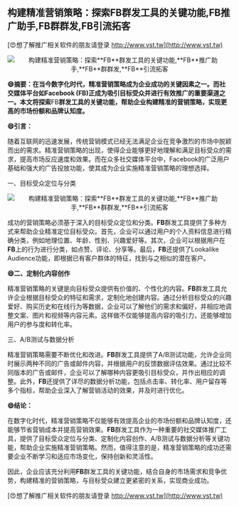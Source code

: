 ## **构建精准营销策略：探索**FB**群发工具的关键功能,**FB**推广助手,**FB**群群发,**FB**引流拓客**

[😍想了解推广相关软件的朋友请登录 http://www.vst.tw](http://www.vst.tw)

 <center><img src="https://vst.tw/MP4/tuiguang/png/6.png" alt="构建精准营销策略：探索**FB**群发工具的关键功能,**FB**推广助手,**FB**群群发,**FB**引流拓客"></center>

**😄摘要：在当今数字化时代，精准营销策略成为企业成功的关键因素之一。而社交媒体平台如Facebook (**FB**)正成为吸引目标受众并进行有效推广的重要渠道之一。本文将探索**FB**群发工具的关键功能，帮助企业构建精准的营销策略，实现更高的市场份额和品牌认知度。**

**😄引言：**

随着互联网的迅速发展，传统营销模式已经无法满足企业在竞争激烈的市场中脱颖而出的需求。精准营销策略的出现，使得企业能够更好地理解和满足目标受众的需求，提高市场反应速度和效果。而在众多社交媒体平台中，Facebook的广泛用户基础和强大的广告投放功能，使其成为企业实施精准营销策略的理想选择。

一、目标受众定位与分类

 <center><img src="https://vst.tw/MP4/tuiguang/png/3.png" alt="构建精准营销策略：探索**FB**群发工具的关键功能,**FB**推广助手,**FB**群群发,**FB**引流拓客"></center>

成功的营销策略必须基于深入的目标受众定位和分类。**FB**群发工具提供了多种方式来帮助企业精准定位目标受众。首先，企业可以通过用户的个人资料信息进行精确分类，例如地理位置、年龄、性别、兴趣爱好等。其次，企业可以根据用户在**FB**上的行为进行分类，如点赞、评论、分享等。最后，**FB**还提供了Lookalike Audience功能，即根据已有客户群体的特征，找到与之相似的潜在客户。

**😄二、定制化内容创作**

精准营销策略的关键是向目标受众提供有价值的、个性化的内容。**FB**群发工具允许企业根据目标受众的特征和需求，定制化地创建内容。通过分析目标受众的兴趣爱好、购买历史和在线行为等数据，企业可以了解他们的需求和偏好，并相应地调整文案、图片和视频等内容元素。这样做不仅能够提高内容的吸引力，还能够增加用户的参与度和转化率。

三、A/B测试与数据分析

精准营销策略需要不断优化和改进。**FB**群发工具提供了A/B测试功能，允许企业同时展示两种不同的广告或邮件内容，并根据用户的反馈数据评估效果。通过比较不同版本的广告或邮件，企业可以了解哪种内容更吸引目标受众，并作出相应的调整。此外，**FB**还提供了详尽的数据分析功能，包括点击率、转化率、用户留存等多个指标，帮助企业深入了解营销活动的效果，并及时进行优化。

**😄结论：**

在数字化时代，精准营销策略不仅能够有效提高企业的市场份额和品牌认知度，还能够节省营销成本并提高营销效果。**FB**群发工具作为一种重要的社交媒体推广工具，提供了目标受众定位与分类、定制化内容创作、A/B测试与数据分析等关键功能，帮助企业实施精准营销策略。然而，值得注意的是，精准营销策略的成功还需要企业不断学习和适应市场变化，保持创新和灵活性。

因此，企业应该充分利用**FB**群发工具的关键功能，结合自身的市场需求和竞争优势，构建精准的营销策略，与目标受众建立更紧密的关系，实现商业成功。

[😍想了解推广相关软件的朋友请登录 http://www.vst.tw](http://www.vst.tw)



